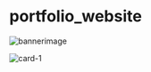 # portfolio_website
![bannerimage](https://github.com/yasaswiBasiReddy/portfolio_website/assets/106327685/9357e9ba-d32f-4e4f-8cd8-aec6863bb328)

![card-1](https://github.com/yasaswiBasiReddy/portfolio_website/assets/106327685/c219effd-822d-40b7-87b3-4359dfc3c137)
